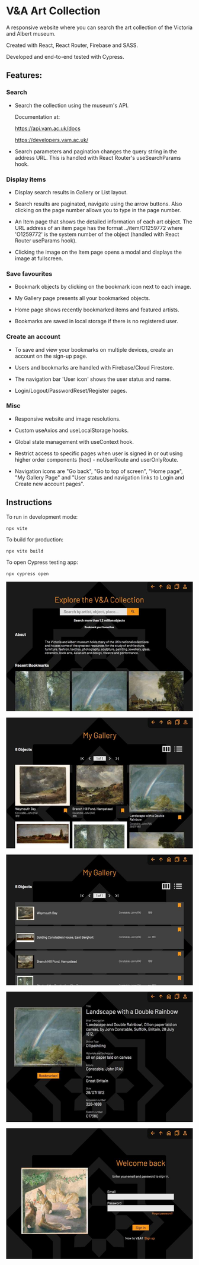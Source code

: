 # V&A Art Collection

A responsive website where you can search the art collection of the Victoria and Albert museum.

Created with React, React Router, Firebase and SASS.

Developed and end-to-end tested with Cypress.

## Features:

### Search

- Search the collection using the
  museum's API.

  Documentation at:

  https://api.vam.ac.uk/docs

  https://developers.vam.ac.uk/

- Search parameters and pagination changes the query string in the address URL. This is handled with React Router's useSearchParams hook.

### Display items

- Display search results in Gallery or List layout.

- Search results are paginated, navigate using the arrow buttons. Also clicking on the page number allows you to type in the page number.

- An Item page that shows the detailed information of each art object. The URL address of an item page has the format ../item/O1259772 where 'O1259772' is the system number of the object (handled with React Router useParams hook).

- Clicking the image on the Item page opens a modal and displays the image at fullscreen.

### Save favourites

- Bookmark objects by clicking on the bookmark icon next to each image.

- My Gallery page presents all your bookmarked objects.

- Home page shows recently bookmarked items and featured artists.

- Bookmarks are saved in local storage if there is no registered user.

### Create an account

- To save and view your bookmarks on multiple devices, create an account on the sign-up page.

- Users and bookmarks are handled with Firebase/Cloud Firestore.

- The navigation bar 'User icon' shows the user status and name.

- Login/Logout/PasswordReset/Register pages.

### Misc

- Responsive website and image resolutions.

- Custom useAxios and useLocalStorage hooks.

- Global state management with useContext hook.

- Restrict access to specific pages when user is signed in or out using higher order components (hoc) - noUserRoute and userOnlyRoute.

- Navigation icons are "Go back", "Go to top of screen", "Home page", "My Gallery Page" and "User status and navigation links to Login and Create new account pages".

## Instructions

To run in development mode:

```
npx vite
```

To build for production:

```
npx vite build
```

To open Cypress testing app:

```
npx cypress open
```

![](./screenshots/va_01_s.jpeg)

![](./screenshots/va_02_s.jpeg)

![](./screenshots/va_03_s.jpeg)

![](./screenshots/va_05_s.jpeg)

![](./screenshots/va_04_s.jpeg)
